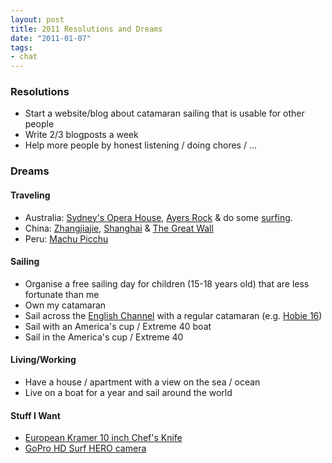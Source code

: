 ```yaml
---
layout: post
title: 2011 Resolutions and Dreams
date: "2011-01-07"
tags:
- chat
---
```


### Resolutions

* Start a website/blog about catamaran sailing that is usable for other people
* Write 2/3 blogposts a week
* Help more people by honest listening / doing chores / …

### Dreams

#### Traveling

* Australia: [Sydney's Opera House](https://www.flickr.com/photos/jameshannan/490489732/), [Ayers Rock](https://www.flickr.com/photos/24781107@N05/4025451683/) & do some [surfing](https://www.flickr.com/photos/pearson_gj/2852562188/).
* China: [Zhangjiajie](https://www.flickr.com/photos/traveller/461484999/), [Shanghai](https://www.flickr.com/photos/cnmark/4236803560/) & [The Great Wall](https://www.flickr.com/photos/bensharif/3640756236/)
* Peru: [Machu Picchu](https://en.wikipedia.org/wiki/Machu_Picchu)

#### Sailing

* Organise a free sailing day for children (15-18 years old) that are less fortunate than me
* Own my catamaran
* Sail across the [English Channel](https://en.wikipedia.org/wiki/English_Channel) with a regular catamaran (e.g. [Hobie 16](https://www.flickr.com/photos/11435930@N06/5156371587/))
* Sail with an America's cup / Extreme 40 boat
* Sail in the America's cup / Extreme 40

#### Living/Working

* Have a house / apartment with a view on the sea / ocean
* Live on a boat for a year and sail around the world

#### Stuff I Want

* [European Kramer 10 inch Chef's Knife](https://kramerknives.com/photos/k-E-10Chef.jpg)
* [GoPro HD Surf HERO camera](https://gopro.com/cameras/hd-surf-hero-camera/)
